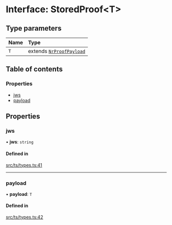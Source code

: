 # Interface: StoredProof<T\>

## Type parameters

| Name | Type |
| :------ | :------ |
| `T` | extends [`NrProofPayload`](NrProofPayload.md) |

## Table of contents

### Properties

- [jws](StoredProof.md#jws)
- [payload](StoredProof.md#payload)

## Properties

### jws

• **jws**: `string`

#### Defined in

[src/ts/types.ts:41](https://gitlab.com/i3-market/code/wp3/t3.2/conflict-resolution/non-repudiation-library/-/blob/aecb67f/src/ts/types.ts#L41)

___

### payload

• **payload**: `T`

#### Defined in

[src/ts/types.ts:42](https://gitlab.com/i3-market/code/wp3/t3.2/conflict-resolution/non-repudiation-library/-/blob/aecb67f/src/ts/types.ts#L42)
